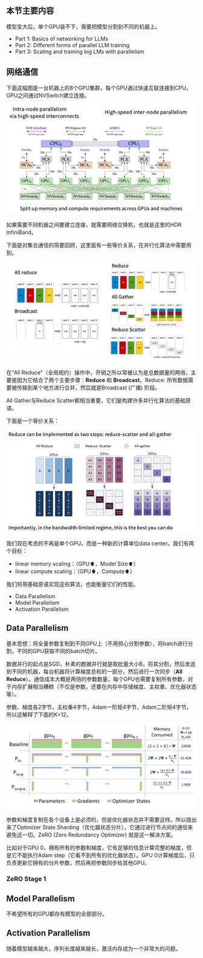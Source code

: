 ## 本节主要内容

模型变大后，单个GPU装不下，需要把模型分割到不同的机器上。

* Part 1: Basics of networking for LLMs
* Part 2: Different forms of parallel LLM training
* Part 3: Scaling and training big LMs with parallelism



## 网络通信

下面这幅图是一台机器上的8个GPU集群，每个GPU通过快速互联连接到CPU，GPU之间通过NVSwitch建立连接。

![](./img/Multi-GPU.jpg)

如果需要不同机器之间要建立连接，就需要网络交换机，也就是这里的HDR InfiniBand。

下面是对集合通信的简要回顾，这里面有一些等价关系，在并行化算法中需要用到。

![](./img/Parallelism-1.jpg)

在“All Reduce”（全局规约）操作中，开销之所以常被认为是总数据量的两倍，主要是因为它结合了两个主要步骤：**Reduce** 和 **Broadcast**。Reduce: 所有数据需要被传输到某个地方进行合并，然后就是Broadcast (广播) 阶段。

All Gather与Reduce Scatter都相当重要，它们是构建许多并行化算法的基础原语。

下面是一个等价关系：

![](./img/Parallelism-2.jpg)

我们现在考虑的不再是单个GPU，而是一种新的计算单位data center。我们有两个目标：

* linear memory scaling：（GPU⬆️，Model Size⬆️）
* linear compute scaling：（GPU⬆️，Compute⬆️）

我们将用基础原语实现这些算法，也能衡量它们的性能。

* Data Parallelism
* Model Parallelism
* Activation Parallelism



## Data Parallelism

基本思想：将全量参数复制到不同GPU上（不用担心分割参数），将batch进行分割，不同的GPU获取不同的batch切片。

数据并行的起点是SGD，朴素的数据并行就是取批量大小B，将其分割，然后发送到不同的机器，每台机器将计算梯度总和的一部分，然后进行一次同步（**All Reduce**）。通信成本大概是两倍的参数数量，每个GPU也需要复制所有参数，对于内存扩展相当糟糕（不仅是参数，还要在内存中存储梯度、主权重、优化器状态等）。

参数、梯度各2字节，主权重4字节，Adam一阶矩4字节，Adam二阶矩4字节，所以这解释了下面的K=12。

![](./img/data-parallelism-1.jpg)

参数和梯度复制在各个设备上是必须的，但是优化器状态并不需要这样。所以提出来了Optimizer State Sharding（优化器状态分片），它通过进行节点间的通信来避免这一切。ZeRO (Zero Redundancy Optimizer) 就是这一解决方案。

比如对于GPU 0，拥有所有的参数和梯度，它有足够的信息计算完整的梯度，但是它不能执行Adam step（它看不到所有的优化器状态）。GPU 0计算梯度后，只负责更新它拥有的分片参数，然后再把参数同步给其他GPU。

### ZeRO Stage 1









## Model Parallelism

不希望所有的GPU都存有模型的全部部分。



## Activation Parallelism

随着模型越来越大，序列长度越来越长，激活内存成为一个非常大的问题。
